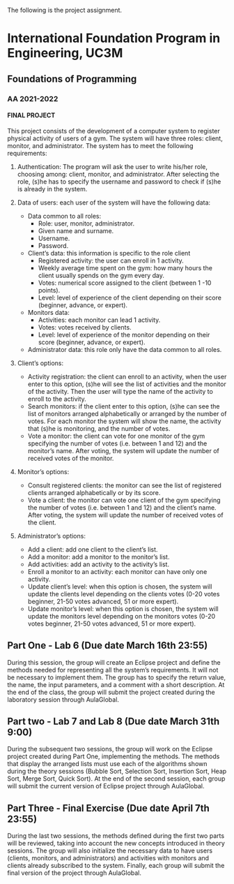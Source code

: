 The following is the project assignment.

# International Foundation Program in Engineering, UC3M
## Foundations of Programming
### AA 2021-2022
#### FINAL PROJECT

This project consists of the development of a computer system to register physical activity of users of a gym. The system will have three roles: client, monitor, and administrator. The system has to meet the following requirements:

1. Authentication: The program will ask the user to write his/her role, choosing among: client, monitor, and administrator. After selecting the role, (s)he has to specify the username and password to check if (s)he is already in the system.

2. Data of users: each user of the system will have the following data:
   - Data common to all roles:
     - Role: user, monitor, administrator.
     - Given name and surname.
     - Username.
     - Password.
   - Client’s data: this information is specific to the role client
     - Registered activity: the user can enroll in 1 activity.
     - Weekly average time spent on the gym: how many hours the client usually spends on the gym every day.
     - Votes: numerical score assigned to the client (between 1 -10 points).
     - Level: level of experience of the client depending on their score (beginner, advance, or expert).
   - Monitors data:
     - Activities: each monitor can lead 1 activity.
     - Votes: votes received by clients.
     - Level: level of experience of the monitor depending on their score (beginner, advance, or expert).
   - Administrator data: this role only have the data common to all roles.

3. Client’s options:
   - Activity registration: the client can enroll to an activity, when the user enter to this option, (s)he will see the list of activities and the monitor of the activity. Then the user will type the name of the activity to enroll to the activity.
   - Search monitors: if the client enter to this option, (s)he can see the list of monitors arranged alphabetically or arranged by the number of votes. For each monitor the system will show the name, the activity that (s)he is monitoring, and the number of votes.
   - Vote a monitor: the client can vote for one monitor of the gym specifying the number of votes (i.e. between 1 and 12) and the monitor’s name. After voting, the system will update the number of received votes of the monitor.

4. Monitor’s options:
   - Consult registered clients: the monitor can see the list of registered clients arranged alphabetically or by its score.
   - Vote a client: the monitor can vote one client of the gym specifying the number of votes (i.e. between 1 and 12) and the client’s name. After voting, the system will update the number of received votes of the client.

5. Administrator’s options:
   - Add a client: add one client to the client’s list.
   - Add a monitor: add a monitor to the monitor’s list.
   - Add activities: add an activity to the activity’s list.
   - Enroll a monitor to an activity: each monitor can have only one activity.
   - Update client’s level: when this option is chosen, the system will update the clients level depending on the clients votes (0-20 votes beginner, 21-50 votes advanced, 51 or more expert).
   - Update monitor’s level: when this option is chosen, the system will update the monitors level depending on the monitors votes (0-20 votes beginner, 21-50 votes advanced, 51 or more expert).

## Part One - Lab 6 (Due date March 16th 23:55)
During this session, the group will create an Eclipse project and define the methods needed for representing all the system’s requirements. It will not be necessary to implement them. The group has to specify the return value, the name, the input parameters, and a comment with a short description. At the end of the class, the group will submit the project created during the laboratory session through AulaGlobal.

## Part two - Lab 7 and Lab 8 (Due date March 31th 9:00)
During the subsequent two sessions, the group will work on the Eclipse project created during Part One, implementing the methods. The methods that display the arranged lists must use each of the algorithms shown during the theory sessions (Bubble Sort, Selection Sort, Insertion Sort, Heap Sort, Merge Sort, Quick Sort). At the end of the second session, each group will submit the current version of Eclipse project through AulaGlobal.

## Part Three - Final Exercise (Due date April 7th 23:55)
During the last two sessions, the methods defined during the first two parts will be reviewed, taking into account the new concepts introduced in theory sessions. The group will also initialize the necessary data to have users (clients, monitors, and administrators) and activities with monitors and clients already subscribed to the system. Finally, each group will submit the final version of the project through AulaGlobal.

